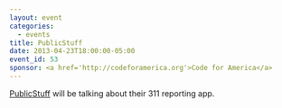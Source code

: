 ```yaml
---
layout: event
categories: 
  - events
title: PublicStuff
date: 2013-04-23T18:00:00-05:00
event_id: 53
sponsor: <a href='http://codeforamerica.org'>Code for America</a>
---
```


[PublicStuff](http://www.publicstuff.com/) will be talking about their 311 reporting app.

